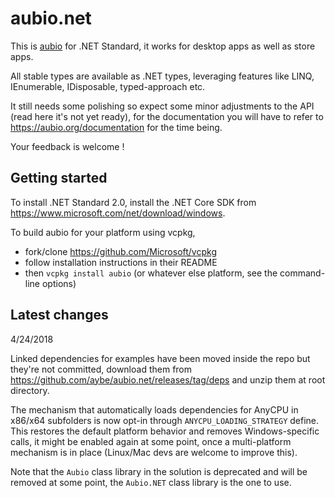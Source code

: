 # aubio.net

This is [aubio](https://github.com/aubio/aubio) for .NET Standard, it works for desktop apps as well as store apps.

All stable types are available as .NET types, leveraging features like LINQ, IEnumerable<T>, IDisposable, typed-approach etc.

It still needs some polishing so expect some minor adjustments to the API (read here it's not yet ready), for the documentation you will have to refer to https://aubio.org/documentation for the time being.

Your feedback is welcome !

## Getting started

To install .NET Standard 2.0, install the .NET Core SDK from https://www.microsoft.com/net/download/windows.

To build aubio for your platform using vcpkg,
- fork/clone https://github.com/Microsoft/vcpkg
- follow installation instructions in their README
- then `vcpkg install aubio` (or whatever else platform, see the command-line options)

## Latest changes

4/24/2018

Linked dependencies for examples have been moved inside the repo but they're not committed, download them from https://github.com/aybe/aubio.net/releases/tag/deps and unzip them at root directory.

The mechanism that automatically loads dependencies for AnyCPU in x86/x64 subfolders is now opt-in through `ANYCPU_LOADING_STRATEGY` define. This restores the default platform behavior and removes Windows-specific calls, it might be enabled again at some point, once a multi-platform mechanism is in place (Linux/Mac devs are welcome to improve this).

Note that the `Aubio` class library in the solution is deprecated and will be removed at some point, the `Aubio.NET` class library is the one to use.
